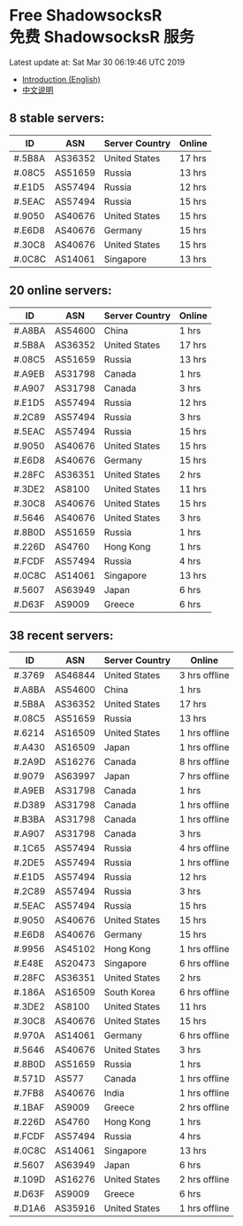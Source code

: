 # Free ShadowsocksR<br>免费 ShadowsocksR 服务

Latest update at: Sat Mar 30 06:19:46 UTC 2019

- [Introduction (English)](https://vision-network.readthedocs.io/en/latest/services/autossr.html)
- [中文说明](https://vision-network.readthedocs.io/zh_CN/latest/services/autossr.html)


## 8 stable servers:

| ID | ASN | Server Country | Online |
| ------ | ------ | ------ | ------ |
| #.5B8A | AS36352 | United States | 17 hrs |
| #.08C5 | AS51659 | Russia | 13 hrs |
| #.E1D5 | AS57494 | Russia | 12 hrs |
| #.5EAC | AS57494 | Russia | 15 hrs |
| #.9050 | AS40676 | United States | 15 hrs |
| #.E6D8 | AS40676 | Germany | 15 hrs |
| #.30C8 | AS40676 | United States | 15 hrs |
| #.0C8C | AS14061 | Singapore | 13 hrs |

## 20 online servers:

| ID | ASN | Server Country | Online |
| ------ | ------ | ------ | ------ |
| #.A8BA | AS54600 | China | 1 hrs |
| #.5B8A | AS36352 | United States | 17 hrs |
| #.08C5 | AS51659 | Russia | 13 hrs |
| #.A9EB | AS31798 | Canada | 1 hrs |
| #.A907 | AS31798 | Canada | 3 hrs |
| #.E1D5 | AS57494 | Russia | 12 hrs |
| #.2C89 | AS57494 | Russia | 3 hrs |
| #.5EAC | AS57494 | Russia | 15 hrs |
| #.9050 | AS40676 | United States | 15 hrs |
| #.E6D8 | AS40676 | Germany | 15 hrs |
| #.28FC | AS36351 | United States | 2 hrs |
| #.3DE2 | AS8100 | United States | 11 hrs |
| #.30C8 | AS40676 | United States | 15 hrs |
| #.5646 | AS40676 | United States | 3 hrs |
| #.8B0D | AS51659 | Russia | 1 hrs |
| #.226D | AS4760 | Hong Kong | 1 hrs |
| #.FCDF | AS57494 | Russia | 4 hrs |
| #.0C8C | AS14061 | Singapore | 13 hrs |
| #.5607 | AS63949 | Japan | 6 hrs |
| #.D63F | AS9009 | Greece | 6 hrs |

## 38 recent servers:

| ID | ASN | Server Country | Online |
| ------ | ------ | ------ | ------ |
| #.3769 | AS46844 | United States | 3 hrs offline |
| #.A8BA | AS54600 | China | 1 hrs |
| #.5B8A | AS36352 | United States | 17 hrs |
| #.08C5 | AS51659 | Russia | 13 hrs |
| #.6214 | AS16509 | United States | 1 hrs offline |
| #.A430 | AS16509 | Japan | 1 hrs offline |
| #.2A9D | AS16276 | Canada | 8 hrs offline |
| #.9079 | AS63997 | Japan | 7 hrs offline |
| #.A9EB | AS31798 | Canada | 1 hrs |
| #.D389 | AS31798 | Canada | 1 hrs offline |
| #.B3BA | AS31798 | Canada | 1 hrs offline |
| #.A907 | AS31798 | Canada | 3 hrs |
| #.1C65 | AS57494 | Russia | 4 hrs offline |
| #.2DE5 | AS57494 | Russia | 1 hrs offline |
| #.E1D5 | AS57494 | Russia | 12 hrs |
| #.2C89 | AS57494 | Russia | 3 hrs |
| #.5EAC | AS57494 | Russia | 15 hrs |
| #.9050 | AS40676 | United States | 15 hrs |
| #.E6D8 | AS40676 | Germany | 15 hrs |
| #.9956 | AS45102 | Hong Kong | 1 hrs offline |
| #.E48E | AS20473 | Singapore | 6 hrs offline |
| #.28FC | AS36351 | United States | 2 hrs |
| #.186A | AS16509 | South Korea | 6 hrs offline |
| #.3DE2 | AS8100 | United States | 11 hrs |
| #.30C8 | AS40676 | United States | 15 hrs |
| #.970A | AS14061 | Germany | 6 hrs offline |
| #.5646 | AS40676 | United States | 3 hrs |
| #.8B0D | AS51659 | Russia | 1 hrs |
| #.571D | AS577 | Canada | 1 hrs offline |
| #.7FB8 | AS40676 | India | 1 hrs offline |
| #.1BAF | AS9009 | Greece | 2 hrs offline |
| #.226D | AS4760 | Hong Kong | 1 hrs |
| #.FCDF | AS57494 | Russia | 4 hrs |
| #.0C8C | AS14061 | Singapore | 13 hrs |
| #.5607 | AS63949 | Japan | 6 hrs |
| #.109D | AS16276 | United States | 2 hrs offline |
| #.D63F | AS9009 | Greece | 6 hrs |
| #.D1A6 | AS35916 | United States | 1 hrs offline |


